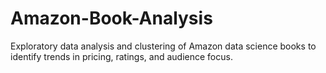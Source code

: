 # Amazon-Book-Analysis
Exploratory data analysis and clustering of Amazon data science books to identify trends in pricing, ratings, and audience focus.
